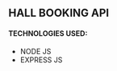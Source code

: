 <h2>HALL BOOKING API</h2>
<H4>TECHNOLOGIES USED:</H4>
<ul><li>NODE JS</li>
                <li>EXPRESS JS</li></ul>
